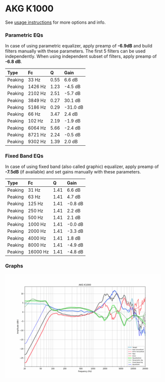 # AKG K1000
See [usage instructions](https://github.com/jaakkopasanen/AutoEq#usage) for more options and info.

### Parametric EQs
In case of using parametric equalizer, apply preamp of **-6.9dB** and build filters manually
with these parameters. The first 5 filters can be used independently.
When using independent subset of filters, apply preamp of **-6.8 dB**.

| Type    | Fc      |    Q | Gain     |
|:--------|:--------|:-----|:---------|
| Peaking | 33 Hz   | 0.55 | 6.6 dB   |
| Peaking | 1426 Hz | 1.23 | -4.5 dB  |
| Peaking | 2102 Hz | 2.51 | -5.7 dB  |
| Peaking | 3849 Hz | 0.27 | 30.1 dB  |
| Peaking | 5186 Hz | 0.29 | -31.0 dB |
| Peaking | 66 Hz   | 3.47 | 2.4 dB   |
| Peaking | 102 Hz  | 2.19 | -1.9 dB  |
| Peaking | 6064 Hz | 5.66 | -2.4 dB  |
| Peaking | 8721 Hz | 2.24 | -0.5 dB  |
| Peaking | 9302 Hz | 1.39 | 2.0 dB   |

### Fixed Band EQs
In case of using fixed band (also called graphic) equalizer, apply preamp of **-7.5dB**
(if available) and set gains manually with these parameters.

| Type    | Fc       |    Q | Gain    |
|:--------|:---------|:-----|:--------|
| Peaking | 31 Hz    | 1.41 | 6.6 dB  |
| Peaking | 63 Hz    | 1.41 | 4.7 dB  |
| Peaking | 125 Hz   | 1.41 | -0.8 dB |
| Peaking | 250 Hz   | 1.41 | 2.2 dB  |
| Peaking | 500 Hz   | 1.41 | 2.1 dB  |
| Peaking | 1000 Hz  | 1.41 | -0.0 dB |
| Peaking | 2000 Hz  | 1.41 | -3.3 dB |
| Peaking | 4000 Hz  | 1.41 | 1.8 dB  |
| Peaking | 8000 Hz  | 1.41 | -4.9 dB |
| Peaking | 16000 Hz | 1.41 | -4.8 dB |

### Graphs
![](./AKG%20K1000.png)